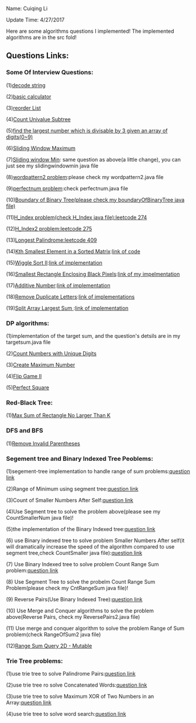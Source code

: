 Name: Cuiqing Li

Update Time: 4/27/2017

Here are some algorithms questions I implemented!
The implemented algorithms are in the src fold!

## Questions Links:

### Some Of Interview Questions:
(1)[decode string](https://www.careercup.com/question?id=5692396030394368)

(2)[basic calculator](https://leetcode.com/problems/basic-calculator/)

(3)[reorder List](https://leetcode.com/problems/reorder-list/)

(4)[Count Univalue Subtree](https://leetcode.com/problems/count-univalue-subtrees/)

(5)[find the largest number which is divisable by 3 given an array of digits(0~9)](https://www.careercup.com/question?id=5746456070717440)

(6)[Sliding Window Maximum](https://leetcode.com/problems/sliding-window-maximum/#/description) 

(7)[Sliding window Min](https://leetcode.com/problems/sliding-window-maximum/#/description): same question as above(a little change), you can just see my slidingwindowmin java file

(8)[wordpattern2 problem](https://leetcode.com/problems/word-pattern-ii/#/description):please check my wordpattern2.java file

(9)[perfectnum problem](https://leetcode.com/contest/leetcode-weekly-contest-25/problems/perfect-number/):check perfectnum.java file

(10)[Boundary of Binary Tree(please check my boundaryOfBinaryTree java file)](https://leetcode.com/problems/boundary-of-binary-tree/#/description)

(11)[H_index problem(check H_Index java file):leetcode 274](https://leetcode.com/problems/h-index/#/description)

(12)[H_Index2 problem:leetcode 275](https://leetcode.com/problems/h-index-ii/#/description)

(13)[Longest Palindrome:leetcode 409](https://leetcode.com/problems/longest-palindrome/#/description)

(14)[Kth Smallest Element in a Sorted Matrix](https://leetcode.com/problems/kth-smallest-element-in-a-sorted-matrix/#/description):[link of code](https://github.com/tiandiao123/Algorithms-Problems/blob/master/src/KthSmallestElement.java)

(15)[Wiggle Sort II](https://leetcode.com/problems/wiggle-sort-ii/#/description):[link of implementation](https://github.com/tiandiao123/Algorithms-Problems/blob/master/src/WiggleSort2.java)

(16)[Smallest Rectangle Enclosing Black Pixels](https://leetcode.com/problems/smallest-rectangle-enclosing-black-pixels/#/description):[link of my impelmentation](https://github.com/tiandiao123/Algorithms-Problems/blob/master/src/SmallestRectabgle.java)

(17)[Additive Number](https://leetcode.com/problems/additive-number/#/description):[link of implementation](https://github.com/tiandiao123/Algorithms-Problems/blob/master/src/AdditiveNumber.java)

(18)[Remove Duplicate Letters](https://leetcode.com/problems/remove-duplicate-letters/#/description):[link of implementations](https://github.com/tiandiao123/Algorithms-Problems/blob/master/src/RemoveDuplicates.java)

(19)[Split Array Largest Sum ](https://leetcode.com/problems/split-array-largest-sum/#/description):[link of implementation](https://github.com/tiandiao123/Algorithms-Problems/blob/master/src/SplitArray.java)

### DP algorithms:

(1)implementation of the target sum, and the question's detsils are in my targetsum.java file

(2)[Count Numbers with Unique Digits](https://leetcode.com/problems/count-numbers-with-unique-digits/#/description)

(3)[Create Maximum Number](https://leetcode.com/problems/create-maximum-number/#/description)

(4)[Flip Game II](https://leetcode.com/problems/flip-game-ii/#/description)

(5)[Perfect Square](https://leetcode.com/problems/perfect-squares/#/description)

### Red-Black Tree:

(1)[Max Sum of Rectangle No Larger Than K](https://leetcode.com/problems/max-sum-of-sub-matrix-no-larger-than-k/#/description)

### DFS and BFS

(1)[Remove Invalid Parentheses](https://leetcode.com/problems/remove-invalid-parentheses/#/description)

### Segement tree and Binary Indexed Tree Peoblems:

(1)segement-tree implementation to handle range of sum problems:[question link](https://www.hackerearth.com/practice/notes/segment-tree-and-lazy-propagation/)

(2)Range of Minimum using segment tree:[question link](https://www.topcoder.com/community/data-science/data-science-tutorials/range-minimum-query-and-lowest-common-ancestor/)

(3)Count of Smaller Numbers After Self:[question link](https://leetcode.com/problems/count-of-smaller-numbers-after-self/?tab=Description#/description)

(4)Use Segment tree to solve the problem above(please see my CountSmallerNum java file)!

(5)the implementation of the Binary Indexed tree:[question link](https://www.topcoder.com/community/data-science/data-science-tutorials/binary-indexed-trees/)

(6) use  Binary indexed tree to solve problem Smaller Numbers After self(it will dramatically increase the speed of the algorithm compared to use segment tree,check CountSmaller java file):[question link](https://leetcode.com/problems/count-of-smaller-numbers-after-self/#/description)

(7) Use Binary Indexed tree to solve problem Count Range Sum problem:[question link](https://leetcode.com/problems/count-of-range-sum/#/description)

(8) Use Segment Tree to solve the probelm Count Range Sum Problem(please check my CntRangeSum java file)!

(9) Reverse Pairs(Use Binary Indexed Tree):[question link](https://leetcode.com/problems/reverse-pairs/?tab=Description#/description)

(10) Use Merge and Conquer algorithms to solve the problem above(Reverse Pairs, check my ReversePairs2.java file)

(11) Use merge and conquer algorithm to solve the problem Range of Sum problem(check RangeOfSum2 java file)

(12)[Range Sum Query 2D - Mutable](https://leetcode.com/problems/range-sum-query-2d-mutable/#/description)

### Trie Tree problems:

(1)use trie tree to solve Palindrome Pairs:[question link](https://leetcode.com/problems/palindrome-pairs/#/description)

(2)use trie tree ro solve Concatenated Words:[question link](https://leetcode.com/problems/concatenated-words/#/description)

(3)use trie tree to solve Maximum XOR of Two Numbers in an Array:[question link](https://leetcode.com/problems/maximum-xor-of-two-numbers-in-an-array/#/description)

(4)use trie tree to solve word search:[question link](https://leetcode.com/problems/word-search-ii/#/description)

